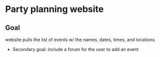 # Party planning website
## Goal
website pulls the list of events w/ the names, dates, times, and locations
- Secondary goal: include a forum for the user to add an event